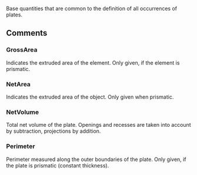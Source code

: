 Base quantities that are common to the definition of all occurrences of plates.

<!-- end of short definition -->



## Comments

### GrossArea

Indicates the extruded area of the element. Only given, if the element is prismatic.

### NetArea

Indicates the extruded area of the object. Only given when prismatic.

### NetVolume

Total net volume of the plate. Openings and recesses are taken into account by subtraction, projections by addition.

### Perimeter

Perimeter measured along the outer boundaries of the plate. Only given, if the plate is prismatic (constant thickness).

